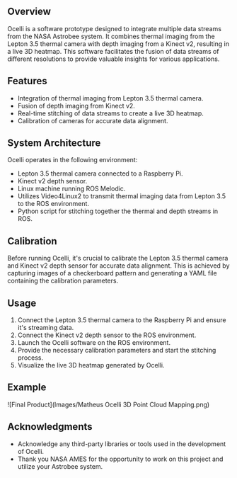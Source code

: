 ## Overview
Ocelli is a software prototype designed to integrate multiple data streams from the NASA Astrobee system. It combines thermal imaging from the Lepton 3.5 thermal camera with depth imaging from a Kinect v2, resulting in a live 3D heatmap. This software facilitates the fusion of data streams of different resolutions to provide valuable insights for various applications.

## Features
- Integration of thermal imaging from Lepton 3.5 thermal camera.
- Fusion of depth imaging from Kinect v2.
- Real-time stitching of data streams to create a live 3D heatmap.
- Calibration of cameras for accurate data alignment.

## System Architecture
Ocelli operates in the following environment:
- Lepton 3.5 thermal camera connected to a Raspberry Pi.
- Kinect v2 depth sensor.
- Linux machine running ROS Melodic.
- Utilizes Video4Linux2 to transmit thermal imaging data from Lepton 3.5 to the ROS environment.
- Python script for stitching together the thermal and depth streams in ROS.

## Calibration
Before running Ocelli, it's crucial to calibrate the Lepton 3.5 thermal camera and Kinect v2 depth sensor for accurate data alignment. This is achieved by capturing images of a checkerboard pattern and generating a YAML file containing the calibration parameters.

## Usage
1. Connect the Lepton 3.5 thermal camera to the Raspberry Pi and ensure it's streaming data.
2. Connect the Kinect v2 depth sensor to the ROS environment.
3. Launch the Ocelli software on the ROS environment.
4. Provide the necessary calibration parameters and start the stitching process.
5. Visualize the live 3D heatmap generated by Ocelli.

## Example
![Final Product](Images/Matheus Ocelli 3D Point Cloud Mapping.png)

## Acknowledgments
- Acknowledge any third-party libraries or tools used in the development of Ocelli.
- Thank you NASA AMES for the opportunity to work on this project and utilize your Astrobee system.
